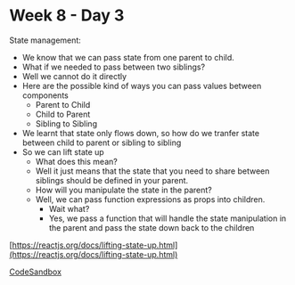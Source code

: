 # Week 8 - Day 3


State management:

- We know that we can pass state from one parent to child.
- What if we needed to pass between two siblings?
- Well we cannot do it directly
- Here are the possible kind of ways you can pass values between components
    - Parent to Child
    - Child to Parent
    - Sibling to Sibling
- We learnt that state only flows down, so how do we tranfer state between child to parent or sibling to sibling
- So we can lift state up
    - What does this mean?
    - Well it just means that the state that you need to share between siblings should be defined in your parent. 
    - How will you manipulate the state in the parent?
    - Well, we can pass function expressions as props into children. 
        -  Wait what?
        - Yes, we pass a function that will handle the state manipulation in the parent and pass the state down back to the children

[https://reactjs.org/docs/lifting-state-up.html](https://reactjs.org/docs/lifting-state-up.html)

[CodeSandbox](https://codesandbox.io/s/props-parent-child-sibling-r2bwu)


